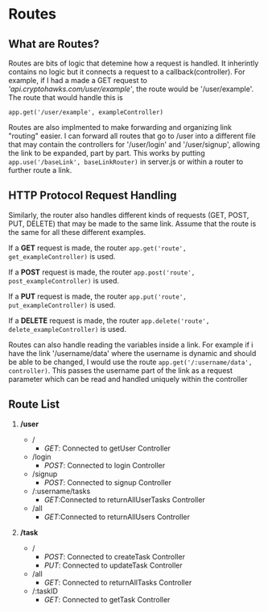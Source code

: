 # Routes

## What are Routes?

Routes are bits of logic that detemine how a request is handled. It inherintly contains no logic but it connects a request to a callback(controller). For example, if I had a made a GET request to *'api.cryptohawks.com/user/example'*, the route would be '/user/example'. The route that would handle this is

`
app.get('/user/example', exampleController)
`

Routes are also implmented to make forwarding and organizing link "routing" easier. I can forward all routes that go to /user into a different file that may contain the controllers for '/user/login' and '/user/signup', allowing the link to be expanded, part by part. This works by putting `app.use('/baseLink', baseLinkRouter)` in server.js or within a router to further route a link.

## HTTP Protocol Request Handling

Similarly, the router also handles different kinds of requests (GET, POST, PUT, DELETE) that may be made to the same link. Assume that the route is the same for all these different examples.

If a **GET** request is made, the router `app.get('route', get_exampleController)` is used.

If a **POST** request is made, the router `app.post('route', post_exampleController)` is used.

If a **PUT** request is made, the router `app.put('route', put_exampleController)` is used.

If a **DELETE** request is made, the router `app.delete('route', delete_exampleController)` is used.

Routes can also handle reading the variables inside a link. For example if i have the link '/username/data' where the username is dynamic and should be able to be changed, I would use the route `app.get('/:username/data', controller)`. This passes the username part of the link as a request parameter which can be read and handled uniquely within the controller

## Route List

1. **/user**
   - /
      - *GET*: Connected to getUser Controller
   - /login
      - *POST*: Connected to login Controller
   - /signup
      - *POST*: Connected to signup Controller
   - /:username/tasks
      - *GET*:Connected to returnAllUserTasks Controller
   - /all
      - *GET*:Connected to returnAllUsers Controller

2. **/task**
   - /
      - *POST*: Connected to createTask Controller
      - *PUT*: Connected to updateTask Controller
   - /all
      - *GET*: Connected to returnAllTasks Controller
   - /:taskID
      - *GET*: Connected to getTask Controller
